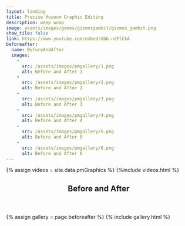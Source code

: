 ```yaml
---
layout: landing
title: Precise Museum Graphic Editing
description: weep womp
image: assets/images/games/gizmosgambit/gizmos_gambit.png
show_tile: false
link: https://www.youtube.com/embed/dbb-ndFlCkA
beforeafter:
  name: BeforeAndAfter
  images:
    - 
      src: /assets/images/pmgallery/1.png
      alt: Before and After 1
    - 
      src: /assets/images/pmgallery/2.png
      alt: Before and After 2
    - 
      src: /assets/images/pmgallery/3.png
      alt: Before and After 3
    - 
      src: /assets/images/pmgallery/4.png
      alt: Before and After 4
    - 
      src: /assets/images/pmgallery/5.png
      alt: Before and After 5
    - 
      src: /assets/images/pmgallery/6.png
      alt: Before and After 6
---
```

{% assign videos = site.data.pmGraphics %}
{%include videos.html %}

<!-- One -->
<section id="one">
    <div class="inner">
        <header class="major">
            <h1>Before and After</h1>
        </header>
        {% assign gallery = page.beforeafter %}
        {% include gallery.html %}
    </div>
</section>
